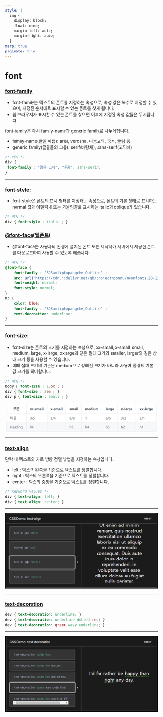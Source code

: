 ```yaml
---
style: |
  img {
    display: block;
    float: none;
    margin-left: auto;
    margin-right: auto;
  }
marp: true
paginate: true
---
```

# font
### [font-family](https://aboooks.tistory.com/144):
- font-family는 텍스트의 폰트를 지정하는 속성으로, 속성 값은 복수로 지정할 수 있으며, 지정된 순서대로 표시할 수 있는 폰트를 찾게 됩니다.
- 웹 브라우저가 표시할 수 있는 폰트를 찾으면 이후에 지정된 속성 값들은 무시됩니다.

font-family은 다시 family-name과 generic family로 나누어집니다.
- family-name(글꼴 이름): arial, verdana, 나눔고딕, 궁서, 굴림 등
- generic family(글꼴들의 그룹): serif(바탕체), sans-serif(고딕체)

```css
/* 예시 */
div {
 font-family : "맑은 고딕", "돋움", sans-serif;
}
```

---
### font-style:
- font-style은 폰트의 표시 형태를 지정하는 속성으로, 폰트의 기본 형태로 표시하는 normal 값과 이탤릭체 또는 기울임꼴로 표시하는 italic과 oblique가 있습니다.

```css
/* 예시 */
div { font-style : italic ; }
```
### [@font–face(웹폰트)](https://velog.io/@jehjong/CSS%EC%97%90-%ED%8F%B0%ED%8A%B8-%EC%A0%81%EC%9A%A9%ED%95%98%EA%B8%B0-%EC%9B%B9%ED%8F%B0%ED%8A%B8-%ED%8F%B0%ED%8A%B8-%ED%8C%8C%EC%9D%BC)
- @font-face는 사용자의 환경에 설치된 폰트 또는 제작자가 서버에서 제공한 폰트를 다운로드하여 사용할 수 있도록 해줍니다.
```css
/* 예시 */
@font-face {
    font-family : 'SDSamliphopangche_Outline' ;
    src: url('https://cdn.jsdelivr.net/gh/projectnoonnu/noonfonts-20-12@1.0/SDSamliphopangche_Outline.woff') format('woff');
    font-weight: normal;
    font-style: normal;
}
h3 {
    color: blue;
    font-family : 'SDSamliphopangche_Outline' ;
    text-decoration: underline;
}
```

---
### font-size:
- font-size는 폰트의 크기를 지정하는 속성으로, xx-small, x-small, small, medium, large, x-large, xxlarge과 같은 절대 크기와 smaller, larger와 같은 상대 크기 등을 사용할 수 있습니다.
- 이때 절대 크기의 기준은 medium으로 정해진 크기가 아니라 사용자 환경의 기본 값 크기를 의미합니다.
```css
/* 예시 */
body { font-size : 18px ; }
div { font-size : 2em ; }
div p { font-size : small ; }
```
![Alt text](./img/text/image-1.png)

---
### [text-align](https://developer.mozilla.org/en-US/docs/Web/CSS/text-align)
단락 내 텍스트의 가로 방향 정렬 방법을 지정하는 속성입니다.
- left : 박스의 왼쪽을 기준으로 텍스트를 정렬합니다.
- right : 박스의 오른쪽을 기준으로 텍스트를 정렬합니다.
- center : 박스의 중앙을 기준으로 텍스트를 정렬합니다.

```css
/* Keyword values */
div { text-align: left; }
div { text-align: center; }
```
---
![Alt text](./img/text/image-2.png)

---
### [text-decoration](https://developer.mozilla.org/en-US/docs/Web/CSS/text-decoration)
```css
dev { text-decoration: underline; }
dev { text-decoration: underline dotted red; }
dev { text-decoration: green wavy underline; }
```

---
![Alt text](./img/text/image-3.png)


